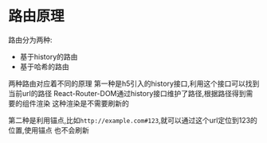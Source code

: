 # 路由原理

路由分为两种:
- 基于history的路由
- 基于哈希的路由

两种路由对应着不同的原理
第一种是h5引入的history接口,利用这个接口可以找到当前url的路径
React-Router-DOM通过history接口维护了路径,根据路径得到需要的组件渲染
这种渲染是不需要刷新的

第二种是利用锚点,比如`http://example.com#123`,就可以通过这个url定位到123的位置,使用锚点
也不会刷新
